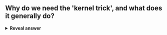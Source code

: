 ## Why do we need the 'kernel trick', and what does it generally do?
<details>
<summary><b>Reveal answer</b></summary>
Computing nonlinear transformation for n dimensions where n is very large can be intractable.<br><br>It calculates high dimensional relationships without actually transforming the data to higher dimensions, avoiding maths!
</details>

